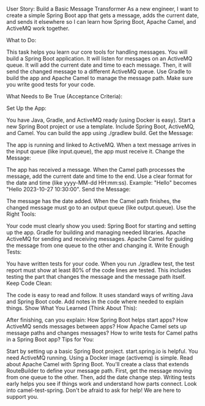 User Story: Build a Basic Message Transformer
As a new engineer,
I want to create a simple Spring Boot app that gets a message, adds the current date, and sends it elsewhere
so I can learn how Spring Boot, Apache Camel, and ActiveMQ work together.

What to Do:

This task helps you learn our core tools for handling messages. You will build a Spring Boot application. It will listen for messages on an ActiveMQ queue. It will add the current date and time to each message. Then, it will send the changed message to a different ActiveMQ queue. Use Gradle to build the app and Apache Camel to manage the message path. Make sure you write good tests for your code.

What Needs to Be True (Acceptance Criteria):

Set Up the App:

You have Java, Gradle, and ActiveMQ ready (using Docker is easy).
Start a new Spring Boot project or use a template. Include Spring Boot, ActiveMQ, and Camel.
You can build the app using ./gradlew build.
Get the Message:

The app is running and linked to ActiveMQ.
When a text message arrives in the input queue (like input.queue), the app must receive it.
Change the Message:

The app has received a message.
When the Camel path processes the message, add the current date and time to the end.
Use a clear format for the date and time (like yyyy-MM-dd HH:mm:ss). Example: "Hello" becomes "Hello 2023-10-27 10:30:00".
Send the Message:

The message has the date added.
When the Camel path finishes, the changed message must go to an output queue (like output.queue).
Use the Right Tools:

Your code must clearly show you used:
Spring Boot for starting and setting up the app.
Gradle for building and managing needed libraries.
Apache ActiveMQ for sending and receiving messages.
Apache Camel for guiding the message from one queue to the other and changing it.
Write Enough Tests:

You have written tests for your code.
When you run ./gradlew test, the test report must show at least 80% of the code lines are tested. This includes testing the part that changes the message and the message path itself.
Keep Code Clean:

The code is easy to read and follow.
It uses standard ways of writing Java and Spring Boot code.
Add notes in the code where needed to explain things.
Show What You Learned (Think About This):

After finishing, can you explain:
How Spring Boot helps start apps?
How ActiveMQ sends messages between apps?
How Apache Camel sets up message paths and changes messages?
How to write tests for Camel paths in a Spring Boot app?
Tips for You:

Start by setting up a basic Spring Boot project. start.spring.io is helpful.
You need ActiveMQ running. Using a Docker image (activemq) is simple.
Read about Apache Camel with Spring Boot. You'll create a class that extends RouteBuilder to define your message path.
First, get the message moving from one queue to the other. Then, add the date change step.
Writing tests early helps you see if things work and understand how parts connect. Look into camel-test-spring.
Don't be afraid to ask for help! We are here to support you.

